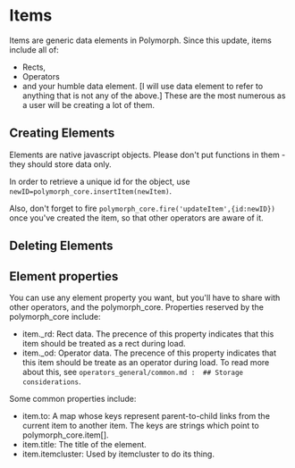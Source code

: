 # Items
Items are generic data elements in Polymorph. Since this update, items include all of:
- Rects,
- Operators
- and your humble data element. [I will use data element to refer to anything that is not any of the above.] These are the most numerous as a user will be creating a lot of them.

## Creating Elements
Elements are native javascript objects. Please don't put functions in them - they should store data only.

In order to retrieve a unique id for the object, use `newID=polymorph_core.insertItem(newItem)`.

Also, don't forget to fire `polymorph_core.fire('updateItem',{id:newID})` once you've created the item, so that other operators are aware of it.

## Deleting Elements




## Element properties
You can use any element property you want, but you'll have to share with other operators, and the polymorph_core. Properties reserved by the polymorph_core include:
- item._rd: Rect data. The precence of this property indicates that this item should be treated as a rect during load.
- item._od: Operator data. The precence of this property indicates that this item should be treate as an operator during load. To read more about this, see `operators_general/common.md :  ## Storage considerations`.

Some common properties include:
- item.to: A map whose keys represent parent-to-child links from the current item to another item. The keys are strings which point to polymorph_core.item[].
- item.title: The title of the element.
- item.itemcluster: Used by itemcluster to do its thing. 
